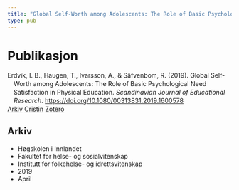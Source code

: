 ```yaml
---
title: "Global Self-Worth among Adolescents: The Role of Basic Psychological Need Satisfaction in Physical Education"
type: pub
---
```

<h1>Publikasjon</h1>
<article id="csl-bib-container-BQVQPKCJ" class="csl-bib-container">
  <div class="csl-bib-body" style="line-height: 1.35; padding-left: 1em; text-indent:-1em;">
  <div class="csl-entry">Erdvik, I. B., Haugen, T., Ivarsson, A., &amp; S&#xE4;fvenbom, R. (2019). Global Self-Worth among Adolescents: The Role of Basic Psychological Need Satisfaction in Physical Education. <i>Scandinavian Journal of Educational Research</i>. <a href="https://doi.org/10.1080/00313831.2019.1600578">https://doi.org/10.1080/00313831.2019.1600578</a></div>
</div>
  <div class="csl-bib-buttons">
    <a href="#taxonomy-article-BQVQPKCJ" class="csl-bib-button">Arkiv</a>
    <a href="https://app.cristin.no/results/show.jsf?id=1690922" alt="Cristin URL" class="csl-bib-button">Cristin</a>
    <a href="http://zotero.org/groups/5022929/items/BQVQPKCJ" alt="Zotero URL" class="csl-bib-button">Zotero</a>
  </div>
  <div id="csl-bib-meta-container-BQVQPKCJ"></div>
</article>
<div id="csl-bib-meta-BQVQPKCJ" class="csl-bib-meta">
  <article id="taxonomy-article-BQVQPKCJ" class="taxonomy-article">
    <h1>Arkiv</h1>
    <ul>
      <li>Høgskolen i Innlandet</li>
      <li>Fakultet for helse- og sosialvitenskap</li>
      <li>Institutt for folkehelse- og idrettsvitenskap</li>
      <li>2019</li>
      <li>April</li>
    </ul>
  </article>
</div>

